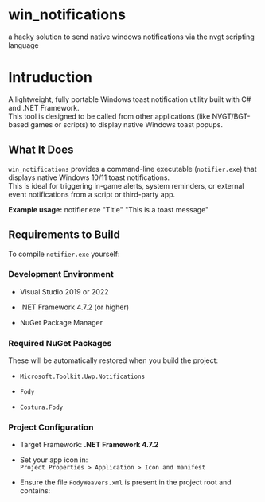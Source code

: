 # win_notifications
a hacky solution to send native windows notifications via the nvgt scripting language

# Intruduction

A lightweight, fully portable Windows toast notification utility built with C# and .NET Framework.  
This tool is designed to be called from other applications (like NVGT/BGT-based games or scripts) to display native Windows toast popups.

## What It Does

`win_notifications` provides a command-line executable (`notifier.exe`) that displays native Windows 10/11 toast notifications.  
This is ideal for triggering in-game alerts, system reminders, or external event notifications from a script or third-party app.

**Example usage:**
notifier.exe "Title" "This is a toast message"

## Requirements to Build

To compile `notifier.exe` yourself:

### Development Environment

- Visual Studio 2019 or 2022

- .NET Framework 4.7.2 (or higher)

- NuGet Package Manager

### Required NuGet Packages

These will be automatically restored when you build the project:

- `Microsoft.Toolkit.Uwp.Notifications`

- `Fody`

- `Costura.Fody`

### Project Configuration

- Target Framework: **.NET Framework 4.7.2**

- Set your app icon in:  
  `Project Properties > Application > Icon and manifest`

- Ensure the file `FodyWeavers.xml` is present in the project root and contains:

<Weavers>
  <Costura />
</Weavers>
